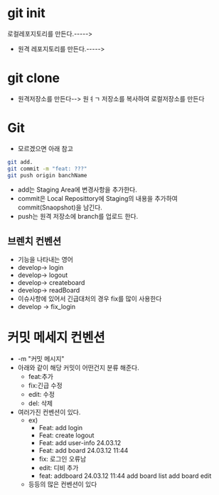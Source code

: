 # git init
로컬레포지토리를 만든다.----->
- 원격 레포지토리를 만든다.----->

# git clone
- 원격저장소를 만든다--> 원ㅕㄱ 저장소를 복사하여 로컬저장소를 만든다





# Git

- 모르겠으면 아래 참고

```bash
git add.
git commit -m "feat: ???"
git push origin banchName
```

- add는 Staging Area에 변경사항을 추가한다.
- commit은 Local Reposittory에 Staging의 내용을 추가하여 commit(Snaopshot)을 남긴다.
- push는 원격 저장소에 branch를 업로드 한다.

## 브렌치 컨벤션

- 기능을 나타내는 영어
- develop-> login
- develop-> logout
- develop-> createboard
- develop-> readBoard
- 이슈사항에 있어서 긴급대처의 경우 fix를 많이 사용한다
- develop -> fix_login

# 커밋 메세지 컨벤션

- -m "커밋 메시지"
- 아래와 같이 해당 커밋이 어떤건지 분류 해준다.
  - feat:추가
  - fix:긴급 수정
  - edit: 수정
  - del: 삭제
- 여러가진 컨벤션이 있다.
  - ex)
    - Feat: add login
    - Feat: create logout
    - Feat: add user-info 24.03.12
    - Feat: add board 24.03.12 11:44
    - fix: 로그인 오류남
    - edit: 디비 추가
    - feat: addboard 24.03.12 11:44
      add board list
      add board edit
  - 등등의 많은 컨벤션이 있다
